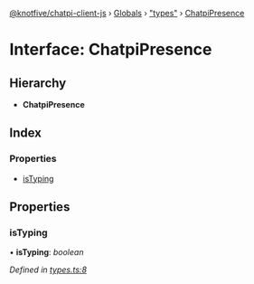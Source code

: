 [@knotfive/chatpi-client-js](../README.md) › [Globals](../globals.md) › ["types"](../modules/_types_.md) › [ChatpiPresence](_types_.chatpipresence.md)

# Interface: ChatpiPresence

## Hierarchy

* **ChatpiPresence**

## Index

### Properties

* [isTyping](_types_.chatpipresence.md#istyping)

## Properties

###  isTyping

• **isTyping**: *boolean*

*Defined in [types.ts:8](https://github.com/ArcQ/chatpi/blob/70f8801/clients/js/chatpi-client/src/types.ts#L8)*
